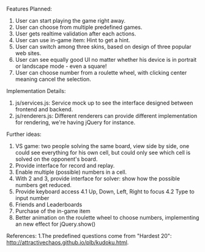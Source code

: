 Features Planned:
1. User can start playing the game right away.
2. User can choose from multiple predefined games.
2. User gets realtime validation after each actions.
3. User can use in-game item: Hint to get a hint.
4. User can switch among three skins, based on design of three popular web sites.
5. User can see equally good UI no matter whether his device is in portrait or landscape mode - even a square!
6. User can choose number from a roulette wheel, with clicking center meaning cancel the selection.

Implementation Details:
1. js/services.js: Service mock up to see the interface designed between frontend and backend.
2. js/renderers.js: Different renderers can provide different implementation for rendering, we're having jQuery for instance.

Further ideas:
1. VS game: two people solving the same board, view side by side, one could see everything for his own cell, but could only see which cell is solved on the opponent's board.
2. Provide interface for record and replay.
3. Enable multiple (possible) numbers in a cell.
4. With 2 and 3, provide interface for solver: show how the possible numbers get reduced.
5. Provide keyboard access
  4.1 Up, Down, Left, Right to focus
  4.2 Type to input number
6. Friends and Leaderboards
7. Purchase of the in-game item
8. Better animation on the roulette wheel to choose numbers, implementing an new effect for jQuery.show()

References:
1.The predefined questions come from "Hardest 20": http://attractivechaos.github.io/plb/kudoku.html.
